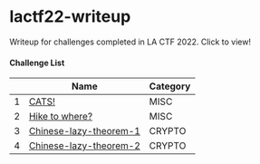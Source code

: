 # lactf22-writeup
Writeup for challenges completed in LA CTF 2022. Click to view!

#### Challenge List
|   | Name | Category |
| --- | --- | --- |
| 1 | [CATS!](https://github.com/adaisyx/lactf22-writeup/blob/main/CATS/Solution.md#challenge---cats) | MISC |
| 2 | [Hike to where?](https://github.com/adaisyx/lactf22-writeup/blob/main/Hike-To-Where/Solution.md#problem) | MISC |
| 3 | [Chinese-lazy-theorem-1](https://github.com/adaisyx/lactf22-writeup/blob/main/Chinese%20Lazy%20Theorems/Solution.md#challenge-1-chinese-lazy-theorem-1) | CRYPTO |
| 4 | [Chinese-lazy-theorem-2](https://github.com/adaisyx/lactf22-writeup/blob/main/Chinese%20Lazy%20Theorems/Solution.md#challenge-2-chinese-lazy-theorem-2) | CRYPTO |
